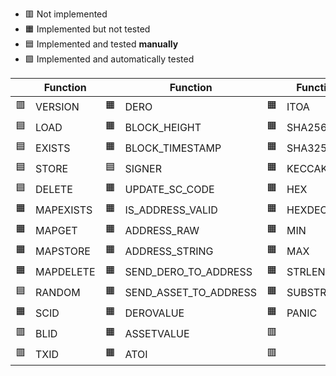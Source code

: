 - 🟥 Not implemented
- 🟧 Implemented but not tested
- 🟦 Implemented and tested **manually**
- 🟩 Implemented and automatically tested

|    | Function  |    | Function              |    | Function  |
|--- |-----------|--- |-----------------------|----|-----------|
| 🟥 | VERSION   | 🟧 | DERO                  | 🟧 | ITOA      | 
| 🟦 | LOAD      | 🟧 | BLOCK_HEIGHT          | 🟧 | SHA256    | 
| 🟦 | EXISTS    | 🟧 | BLOCK_TIMESTAMP       | 🟧 | SHA3256   | 
| 🟦 | STORE     | 🟦 | SIGNER                | 🟧 | KECCAK256 | 
| 🟦 | DELETE    | 🟧 | UPDATE_SC_CODE        | 🟧 | HEX       | 
| 🟧 | MAPEXISTS | 🟧 | IS_ADDRESS_VALID      | 🟧 | HEXDECODE | 
| 🟧 | MAPGET    | 🟧 | ADDRESS_RAW           | 🟧 | MIN       | 
| 🟧 | MAPSTORE  | 🟧 | ADDRESS_STRING        | 🟧 | MAX       | 
| 🟧 | MAPDELETE | 🟧 | SEND_DERO_TO_ADDRESS  | 🟧 | STRLEN    | 
| 🟦 | RANDOM    | 🟧 | SEND_ASSET_TO_ADDRESS | 🟧 | SUBSTR    | 
| 🟧 | SCID      | 🟧 | DEROVALUE             | 🟧 | PANIC     | 
| 🟥 | BLID      | 🟧 | ASSETVALUE            | 🟥 |           | 
| 🟥 | TXID      | 🟧 | ATOI                  | 🟥 |           | 